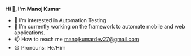 **Hi 👋, I’m Manoj Kumar**
- 👀 I’m interested in Automation Testing
- 🌱 I’m currently working on the framework to automate mobile and web applications.
- 📫 How to reach me manojkumardev27@gmail.com
- 😄 Pronouns: He/Him


<!---
Manojdev27/Manojdev27 is a ✨ special ✨ repository because its `README.md` (this file) appears on your GitHub profile.
You can click the Preview link to take a look at your changes.
--->
